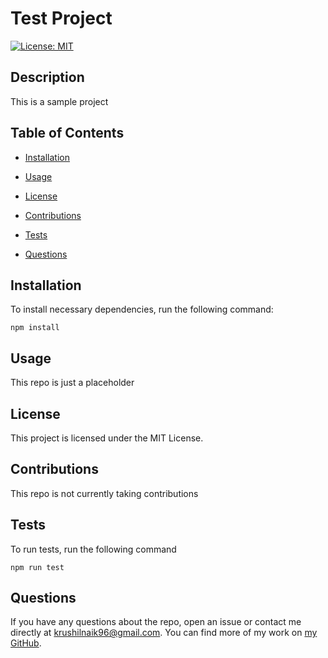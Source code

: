 
# Test Project

[![License: MIT](https://img.shields.io/badge/License-MIT-yellow.svg)](https://opensource.org/licenses/MIT)

## Description

This is a sample project

## Table of Contents

* [Installation](#installation)

* [Usage](#usage)

* [License](#license)

* [Contributions](#contributions)

* [Tests](#tests)

* [Questions](#questions)

## Installation

To install necessary dependencies, run the following command:

```
npm install
```

## Usage

This repo is just a placeholder

## License

This project is licensed under the MIT License.

## Contributions

This repo is not currently taking contributions

## Tests

To run tests, run the following command

```
npm run test
```

## Questions

If you have any questions about the repo, open an issue or contact me directly at <krushilnaik96@gmail.com>.
You can find more of my work on [my GitHub](https://github.com/krushilnaik).
	